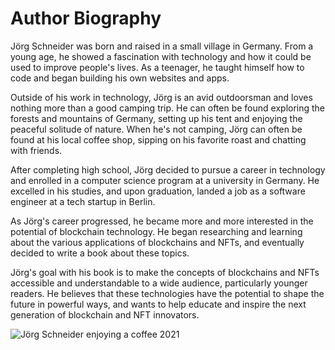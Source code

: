 # Author Biography

Jörg Schneider was born and raised in a small village in Germany. From a young age, he showed a fascination with technology and how it could be used to improve people's lives. As a teenager, he taught himself how to code and began building his own websites and apps.

Outside of his work in technology, Jörg is an avid outdoorsman and loves nothing more than a good camping trip. He can often be found exploring the forests and mountains of Germany, setting up his tent and enjoying the peaceful solitude of nature. When he's not camping, Jörg can often be found at his local coffee shop, sipping on his favorite roast and chatting with friends.

After completing high school, Jörg decided to pursue a career in technology and enrolled in a computer science program at a university in Germany. He excelled in his studies, and upon graduation, landed a job as a software engineer at a tech startup in Berlin.

As Jörg's career progressed, he became more and more interested in the potential of blockchain technology. He began researching and learning about the various applications of blockchains and NFTs, and eventually decided to write a book about these topics.

Jörg's goal with his book is to make the concepts of blockchains and NFTs accessible and understandable to a wide audience, particularly younger readers. He believes that these technologies have the potential to shape the future in powerful ways, and wants to help educate and inspire the next generation of blockchain and NFT innovators.


![Jörg Schneider enjoying a coffee 2021](images/author.jpg)

